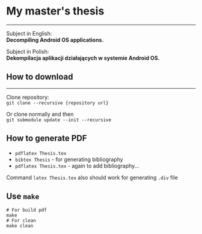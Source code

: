 # My master's thesis
---
Subject in English:  
**Decompiling Android OS applications.**  

Subject in Polish:  
**Dekompilacja aplikacji działających w systemie Android OS.**  

## How to download
----
Clone repository:  
`git clone --recursive {repository url}`

Or clone normally and then  
`git submodule update --init --recursive`

## How to generate PDF
- `pdflatex Thesis.tex`
- `bibtex Thesis` - for generating bibliography
- `pdflatex Thesis.tex` - again to add bibliography...

Command `latex Thesis.tex` also should work for generating `.div` file

## Use `make`

```
# For build pdf
make
# For clean
make clean
```
